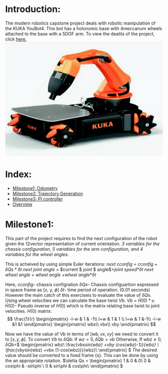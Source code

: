 # Introduction:
The modern robotics capstone project deals with robotic manipulation of the KUKA YouBot4. This bot has a holonomic base with 4meccanum wheels attached to the base with a 5DOF arm. To view the deatils of the project, click [here.](http://hades.mech.northwestern.edu/index.php/Mobile_Manipulation_Capstone)
![](.data/Youbot4.png)

# Index:
- [Milestone1: Odometry](#Milestone1)
- [Milestone2: Trajectory Generation](#Milestone2)
- [Milestone3: PI controller](#Milestone3)
- [Overview](#Overview)

<a name="Milestone1"></a>
# Milestone1:
This part of the project requires to find the next configuration of the robot given the 12vector representation of current orientation.
_3 variables for the chassis configuration, 5 variables for the arm configuration, and 4 variables for the wheel angles._

This is acheived by using simple Euler iterations:
$next$ $cconfig$ = $cconfig+\delta$$Qs*\delta$$t$
$next$ $joint$ $angle$ = $current $ $joint$ $ angle$$+joint$ $speed$$*\delta$$t$
$next$ $wheel$ $angle$ = $wheel$ $angle$ $+wheel$ $angle*$$\delta$$t$

Here, $cconfig$- chassis configration
$\delta$$Qs$- Chassis configuartion expressed in space frame as [x, y, $\phi$]
$\delta$$t$- time period of operation. (0.01 seconds)
However the main catch of this exerciseis to evaluate the value of $\delta$$Qs$.
Using wheel velocities we can calculate the base twist $Vb$.
$Vb$ = $\tilde{H}$$(0)*u$
$\tilde{H}$$(0)$- Pseudo inverse of $H(0)$ which is the matrix relating base twist to joint velocities. $H(0)$ matrix:
$$
\frac{1}{r}
\begin{pmatrix}
-l-w & 1 & -1\\
l+w & 1 & 1 \\
l+w & 1 &-1\\
-l-w &1 &1
\end{pmatrix}
\begin{pmatrix}
wbx\\ 
vbx\\
vby
\end{pmatrix}
$$

Now we have the value of $Vb$ in terms of [$wb,vx,vy$] we need to convert it to [$x, y, \phi$].
To convert $Vb$ to $\delta Qb$:
If $wz=0, \delta Qb = vb$
Otherwise,
If $wbz \ne 0$, $\delta Qb =$$
\begin{pmatrix}
wbz\\
\frac{vbx*sin(wbz) +vby (cos(wbz)-1)}{wbz} \\
\frac{vby*sin(wbz) +vbx (1-cos(wbz))}{wbz}\\
\end{pmatrix}
$
The desired value should be converted to a fixed frame {s}. This can be done by using the an appropriate rotation.
$\delta Qs =
\begin{pmatrix}
1 & 0 & 0\\
0 & cos\phi & -sin\phi \\
0 & sin\phi & cos\phi\\
\end{pmatrix}
$
